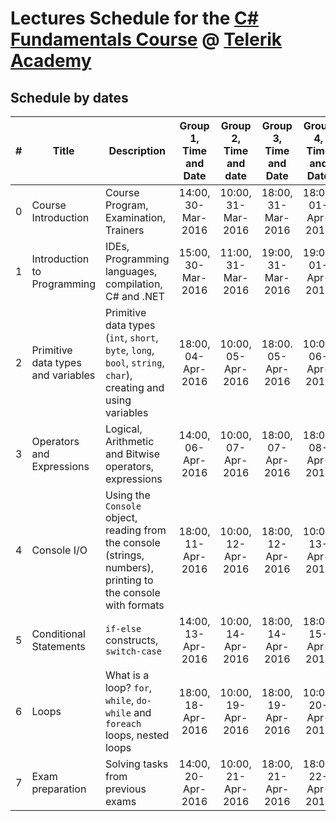 #   Lectures Schedule for the [C# Fundamentals Course](http://telerikacademy.com/Courses/Courses/Details/323) @ [Telerik Academy](http://academy.telerik.com)


##  Schedule by dates

| #    | Title                              | Description                                                                                                   | Group 1, Time and Date | Group 2, Time and date | Group 3, Time and Date | Group 4, Time and Date |
| ---- | ---------------------------------- | ------------------------------------------------------------------------------------------------------------- | :--------------------: | :--------------------: | :--------------------: | :--------------------: |
| 0    | Course Introduction                | Course Program, Examination, Trainers                                                                         | 14:00, 30-Mar-2016     | 10:00, 31-Mar-2016     | 18:00, 31-Mar-2016     | 18:00, 01-Apr-2016     |
| 1    | Introduction to Programming        | IDEs, Programming languages, compilation, C# and .NET                                                         | 15:00, 30-Mar-2016     | 11:00, 31-Mar-2016     | 19:00, 31-Mar-2016     | 19:00, 01-Apr-2016     |
| 2    | Primitive data types and variables | Primitive data types (`int`, `short`, `byte`, `long`, `bool`, `string`, `char`), creating and using variables | 18:00, 04-Apr-2016     | 10:00, 05-Apr-2016     | 18:00. 05-Apr-2016     | 10:00, 06-Apr-2016     |
| 3    | Operators and Expressions          | Logical, Arithmetic and Bitwise operators, expressions                                                        | 14:00, 06-Apr-2016     | 10:00, 07-Apr-2016     | 18:00, 07-Apr-2016     | 18:00, 08-Apr-2016     |
| 4    | Console I/O                        | Using the `Console` object, reading from the console (strings, numbers), printing to the console with formats | 18:00, 11-Apr-2016     | 10:00, 12-Apr-2016     | 18:00, 12-Apr-2016     | 10:00, 13-Apr-2016     |
| 5    | Conditional Statements             | `if-else` constructs, `switch-case`                                                                           | 14:00, 13-Apr-2016     | 10:00, 14-Apr-2016     | 18:00, 14-Apr-2016     | 18:00, 15-Apr-2016     |
| 6    | Loops                              | What is a loop? `for`, `while`, `do-while` and `foreach` loops, nested loops                                  | 18:00, 18-Apr-2016     | 10:00, 19-Apr-2016     | 18:00, 19-Apr-2016     | 10:00, 20-Apr-2016     |
| 7    | Exam preparation                   | Solving tasks from previous exams                                                                             | 14:00, 20-Apr-2016     | 10:00, 21-Apr-2016     | 18:00, 21-Apr-2016     | 18:00, 22-Apr-2016     |

<!-- ##  Schedule by slots in week -->

<!--
| Time\Day      | Mon  | Tue  | Wed  | Thu  | Fri  |
| ------------- | ---- | ---- | ---- | ---- | ---- |
| 10:00 - 14:00 |      | C# 1 | C# 1 | C# 2 |      |
| 14:00 - 18:00 |      | HTML | C# 2 | HTML | HTML |
| 18:00 - 22:00 | C# 1 | C# 1 | HTML | C# 2 | C# 2 | -->
